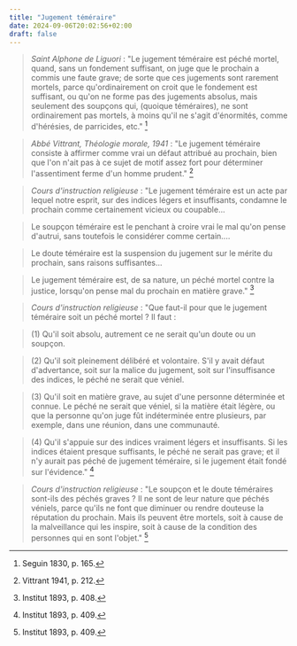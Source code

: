 ```yaml
---
title: "Jugement téméraire"
date: 2024-09-06T20:02:56+02:00
draft: false
---
```



> *Saint Alphone de Liguori* : "Le jugement téméraire est péché mortel, quand, sans un fondement suffisant, on juge que le prochain a commis une faute grave; de sorte que ces jugements sont rarement mortels, parce qu'ordinairement on croit que le fondement est suffisant, ou qu'on ne forme pas des jugements absolus, mais seulement des soupçons qui, (quoique téméraires), ne sont ordinairement pas mortels, à moins qu'il ne s'agit d'énormités, comme d'hérésies, de parricides, etc." [^1]

[^1]: Seguin 1830, p. 165.

> *Abbé Vittrant, Théologie morale, 1941* : "Le jugement téméraire consiste à affirmer comme vrai un défaut attribué au prochain, bien que l'on n'ait pas à ce sujet de motif assez fort pour déterminer l'assentiment ferme d'un homme prudent." [^2]

[^2]: Vittrant 1941, p. 212.

> *Cours d'instruction religieuse* : "Le jugement téméraire est un acte par lequel notre esprit, sur des indices légers et insuffisants, condamne le prochain comme certainement vicieux ou coupable...

> Le soupçon téméraire est le penchant à croire vrai le mal qu'on pense d'autrui, sans toutefois le considérer comme certain....

> Le doute téméraire est la suspension du jugement sur le mérite du prochain, sans raisons suffisantes...

> Le jugement téméraire est, de sa nature, un péché mortel contre la justice, lorsqu'on pense mal du prochain en matière grave." [^3]

[^3]: Institut 1893, p. 408.

> *Cours d'instruction religieuse* : "Que faut-il pour que le jugement téméraire soit un péché mortel ? Il faut :

> (1) Qu'il soit absolu, autrement ce ne serait qu'un doute ou un soupçon.

> (2) Qu'il soit pleinement délibéré et volontaire. S'il y avait défaut d'advertance, soit sur la malice du jugement, soit sur l'insuffisance des indices, le péché ne serait que véniel.

> (3) Qu'il soit en matière grave, au sujet d'une personne déterminée et connue. Le péché ne serait que véniel, si la matière était légère, ou que la personne qu'on juge fût indéterminée entre plusieurs, par exemple, dans une réunion, dans une communauté.

> (4) Qu'il s'appuie sur des indices vraiment légers et insuffisants. Si les indices étaient presque suffisants, le péché ne serait pas grave; et il n'y aurait pas péché de jugement téméraire, si le jugement était fondé sur l'évidence." [^4]

[^4]: Institut 1893, p. 409.

> *Cours d'instruction religieuse* : "Le soupçon et le doute téméraires sont-ils des péchés graves ? Il ne sont de leur nature que péchés véniels, parce qu'ils ne font que diminuer ou rendre douteuse la réputation du prochain. Mais ils peuvent être mortels, soit à cause de la malveillance qui les inspire, soit à cause de la condition des personnes qui en sont l'objet." [^5]

[^5]: Institut 1893, p. 409.
